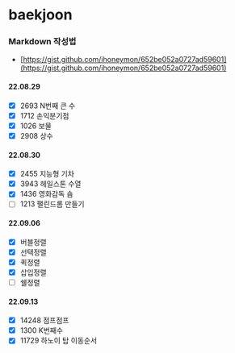 # baekjoon

### Markdown 작성법
 - [https://gist.github.com/ihoneymon/652be052a0727ad59601](https://gist.github.com/ihoneymon/652be052a0727ad59601)

#### 22.08.29
 - [x] 2693 N번째 큰 수
 - [x] 1712 손익분기점
 - [x] 1026 보물
 - [x] 2908 상수
 
#### 22.08.30
 - [x] 2455 지능형 기차
 - [x] 3943 헤일스톤 수열
 - [x] 1436 영화감독 숌
 - [ ] 1213 팰린드롬 만들기
  
#### 22.09.06
 - [x] 버블정렬
 - [x] 선택정렬
 - [x] 퀵정렬
 - [x] 삽입정렬
 - [ ] 쉘정렬

 #### 22.09.13
 - [x] 14248 점프점프
 - [x] 1300 K번째수
 - [x] 11729 하노이 탑 이동순서
